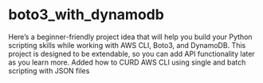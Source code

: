 # boto3_with_dynamodb
Here’s a beginner-friendly project idea that will help you build your Python scripting skills while working with AWS CLI, Boto3, and DynamoDB. This project is designed to be extendable, so you can add API functionality later as you learn more.
 Added how to CURD AWS CLI using single and batch scripting with JSON files
